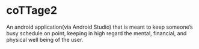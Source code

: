 # coTTage2

An android application(via Android Studio) that is meant to 
keep someone’s busy schedule on point, keeping in high regard the 
mental, financial, and physical well being of the user.
